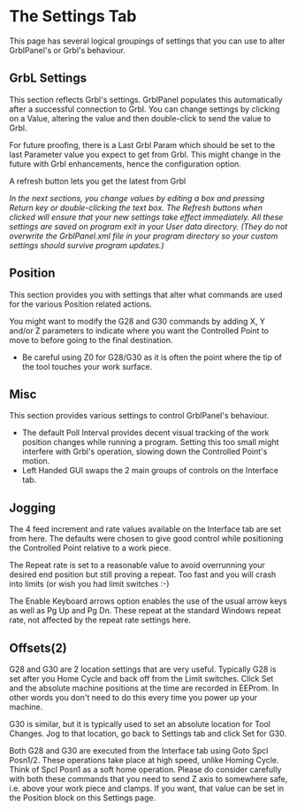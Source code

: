 # The Settings Tab

This page has several logical groupings of settings that you can use to alter GrblPanel's or Grbl's behaviour.

## GrbL Settings
This section reflects Grbl's settings. GrblPanel populates this automatically after a successful connection to Grbl. You can change settings by clicking on a Value, altering the value and then double-click to send the value to Grbl.

For future proofing, there is a Last Grbl Param which should be set to the last Parameter value you expect to get from Grbl. This might change in the future with Grbl enhancements, hence the configuration option.

A refresh button lets you get the latest from Grbl

_In the next sections, you change values by editing a box and pressing Return key or double-clicking the text box. The Refresh buttons when clicked will ensure that your new settings take effect immediately. All these settings are saved on program exit in your User data directory. (They do not overwrite the GrblPanel.xml file in your program directory so your custom settings should survive program updates.)_

## Position

This section provides you with settings that alter what commands are used for the various Position related actions. 

You might want to modify the G28 and G30 commands by adding X, Y and/or Z parameters to indicate where you want the Controlled Point to move to before going to the final destination. 
* Be careful using Z0 for G28/G30 as it is often the point where the tip of the tool touches your work surface.

## Misc
This section provides various settings to control GrblPanel's behaviour.
* The default Poll Interval provides decent visual tracking of the work position changes while running a program. Setting this too small might interfere with Grbl's operation, slowing down the Controlled Point's motion.
* Left Handed GUI swaps the 2 main groups of controls on the Interface tab.

## Jogging
The 4 feed increment and rate values available on the Interface tab are set from here. The defaults were chosen to give good control while positioning the Controlled Point relative to a work piece.

The Repeat rate is set to a reasonable value to avoid overrunning your desired end position but still proving a repeat. Too fast and you will crash into limits (or wish you had limit switches :-)

The Enable Keyboard arrows option enables the use of the usual arrow keys as well as Pg Up and Pg Dn. These repeat at the standard Windows repeat rate, not affected by the repeat rate settings here.

## Offsets(2)

G28 and G30 are 2 location settings that are very useful. Typically G28 is set after you Home Cycle and back off from the Limit switches. Click Set and the absolute machine positions at the time are recorded in EEProm. In other words you don't need to do this every time you power up your machine.

G30 is similar, but it is typically used to set an absolute location for Tool Changes. Jog to that location, go back to Settings tab and click Set for G30.

Both G28 and G30 are executed from the Interface tab using Goto Spcl Posn1/2. These operations take place at high speed, unlike Homing Cycle. Think of Spcl Posn1 as a soft home operation. Please do consider carefully with both these commands that you need to send Z axis to somewhere safe, i.e. above your work piece and clamps. If you want, that value can be set in the Position block on this Settings page.


